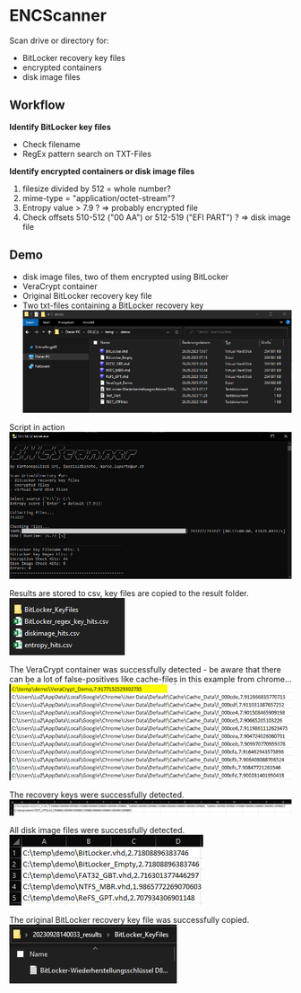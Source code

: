 # ENCScanner
Scan drive or directory for:
- BitLocker recovery key files
- encrypted containers
- disk image files


## Workflow
**Identify BitLocker key files**
- Check filename
- RegEx pattern search on TXT-Files

**Identify encrypted containers or disk image files**
1) filesize divided by 512 = whole number?
2) mime-type = "application/octet-stream"?
3) Entropy value > 7.9 ?
=> probably encrypted file
4) Check offsets 510-512 ("00 AA") or 512-519 ("EFI PART") ?
=> disk image file

## Demo
- disk image files, two of them encrypted using BitLocker
- VeraCrypt container
- Original BitLocker recovery key file
- Two txt-files containing a BitLocker recovery key
![](/Demo/01.png?raw=true)

Script in action<br>
![](/Demo/02.png?raw=true")

Results are stored to csv, key files are copied to the result folder.<br>
![](/Demo/03.png?raw=true")

The VeraCrypt container was successfully detected - be aware that there can be a lot of false-positives like cache-files in this example from chrome...<br>
![](/Demo/04.png?raw=true")

The recovery keys were successfully detected.<br>
![](/Demo/05.png?raw=true")

All disk image files were successfully detected.<br>
![](/Demo/06.png?raw=true")

The original BitLocker recovery key file was successfully copied.<br>
![](/Demo/07.png?raw=true")

